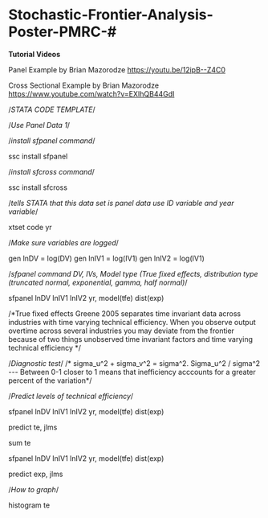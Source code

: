 # Stochastic-Frontier-Analysis-Poster-PMRC-#

**Tutorial Videos**

 Panel Example by Brian Mazorodze https://youtu.be/12ipB--Z4C0 
 
 Cross Sectional Example by Brian Mazorodze https://www.youtube.com/watch?v=EXIhQB44GdI 

/*STATA CODE TEMPLATE*/

/*Use Panel Data 1*/

/*install sfpanel command*/

ssc install sfpanel 

/*install sfcross command*/

ssc install sfcross

/*tells STATA that this data set is panel data use ID variable and year variable*/

xtset code yr

/*Make sure variables are logged*/

gen lnDV = log(DV)
gen lnIV1 = log(IV1)
gen lnIV2 = log(IV1)

/*sfpanel command DV, IVs, Model type (True fixed effects, distribution type (truncated normal, exponential, gamma, half normal)*/

sfpanel lnDV lnIV1 lnIV2 yr, model(tfe) dist(exp)

/*True fixed effects Greene 2005 separates time invariant data  across industries with time varying technical efficiency. When you observe output overtime across several industries you may deviate from the frontier because of two things unobserved time invariant factors and time varying technical efficiency */

/*Diagnostic test*/
/* sigma_u^2 + sigma_v^2  = sigma^2. Sigma_u^2 / sigma^2 --- Between 0-1 closer to 1 means that inefficiency acccounts for a greater percent of the variation*/

/*Predict levels of technical efficiency*/

sfpanel lnDV lnIV1 lnIV2 yr, model(tfe) dist(exp)

predict te, jlms

sum te

sfpanel lnDV lnIV1 lnIV2 yr, model(tfe) dist(exp)

predict exp, jlms

/*How to graph*/

histogram te
